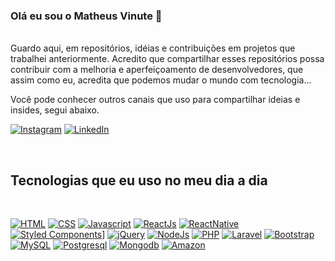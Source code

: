### Olá eu sou o Matheus Vinute 👋
<br>
Guardo aqui, em repositórios, idéias e contribuições em projetos que trabalhei anteriormente. Acredito que compartilhar esses repositórios possa contribuir com a melhoria e aperfeiçoamento de desenvolvedores, que assim como eu, acredita que podemos mudar o mundo com tecnologia... 

Você pode conhecer outros canais que uso para compartilhar ideias e insides, segui abaixo.
<br>

[![Instagram](https://img.shields.io/badge/Instagram-E4405F?style=for-the-badge&logo=instagram&logoColor=white)](https://www.instagram.com/negociosesoftware/)
[![LinkedIn](https://img.shields.io/badge/LinkedIn-0077B5?style=for-the-badge&logo=linkedin&logoColor=white)](https://www.linkedin.com/in/matheus-vinute-a208b410a/)

<br>

## Tecnologias que eu uso no meu dia a dia
<br>

[![HTML](https://img.shields.io/badge/HTML-239120?style=for-the-badge&logo=html5&logoColor=white)](#)
[![CSS](https://img.shields.io/badge/CSS-239120?&style=for-the-badge&logo=css3&logoColor=white)](#)
[![Javascript](https://img.shields.io/badge/JavaScript-F7DF1E?style=for-the-badge&logo=javascript&logoColor=black)](#)
[![ReactJs](https://img.shields.io/badge/React-20232A?style=for-the-badge&logo=react&logoColor=61DAFB)](#)
[![ReactNative](https://img.shields.io/badge/React_Native-20232A?style=for-the-badge&logo=react&logoColor=61DAFB)](#)
[![Styled Components](https://img.shields.io/badge/styled--components-DB7093?style=for-the-badge&logo=styled-components&logoColor=white)](#)]
[![jQuery](https://img.shields.io/badge/jQuery-0769AD?style=for-the-badge&logo=jquery&logoColor=white)](#)
[![NodeJs](https://img.shields.io/badge/Node.js-43853D?style=for-the-badge&logo=node.js&logoColor=white)](#)
[![PHP](https://img.shields.io/badge/PHP-777BB4?style=for-the-badge&logo=php&logoColor=white)](#)
[![Laravel](https://img.shields.io/badge/Laravel-FF2D20?style=for-the-badge&logo=laravel&logoColor=white)](#)
[![Bootstrap](https://img.shields.io/badge/Bootstrap-563D7C?style=for-the-badge&logo=bootstrap&logoColor=white)](#)
[![MySQL](https://img.shields.io/badge/MySQL-00000F?style=for-the-badge&logo=mysql&logoColor=white)](#)
[![Postgresql](	https://img.shields.io/badge/PostgreSQL-316192?style=for-the-badge&logo=postgresql&logoColor=white)](#)
[![Mongodb](https://img.shields.io/badge/MongoDB-4EA94B?style=for-the-badge&logo=mongodb&logoColor=white)](#)
[![Amazon](https://img.shields.io/badge/Amazon_AWS-232F3E?style=for-the-badge&logo=amazon-aws&logoColor=white)](#)
